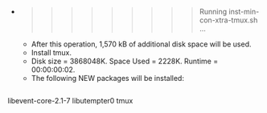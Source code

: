 * >>>>>>>>> Running inst-min-con-xtra-tmux.sh ...
  * After this operation, 1,570 kB of additional disk space will be used.
  * Install tmux.
  * Disk size = 3868048K. Space Used = 2228K. Runtime = 00:00:00:02.
  * The following NEW packages will be installed:
  ```bash
libevent-core-2.1-7 libutempter0 tmux
  ```
